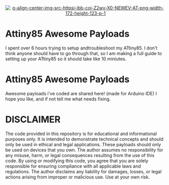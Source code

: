 <p align="center">
<a href="https://ibb.co/9mnNs5b3"><img src="https://i.ibb.co/1YZL8WrJ/p-align-center-img-src-httpsi-ibb-coj-Z2wv-X0-NEWEV-AT-png-width-172-height-123-p-1.png" alt="p-align-center-img-src-httpsi-ibb-coj-Z2wv-X0-NEWEV-AT-png-width-172-height-123-p-1" border="0"></a>
</p>

# Attiny85 Awesome Payloads
I spent over 6 hours trying to setup andtroubleshoot my ATtiny85. I don't think anyone should have to go through that, so I am making a full guide to setting up your ATtiny85 so it should take like 10 miniutes.
# Attiny85 Awesome Payloads
Awesome payloads i've coded are shared here! (made for Arduino IDE)
I hope you like, and if not tell me what needs fixing.
# DISCLAIMER
The code provided in this repository is for educational and informational purposes only. It is intended to demonstrate technical concepts and should only be used in ethical and legal applications. These payloads should only be used on devices that you own. The author assumes no responsibility for any misuse, harm, or legal consequences resulting from the use of this code. By using or modifying this code, you agree that you are solely responsible for ensuring compliance with all applicable laws and regulations. The author disclaims any liability for damages, losses, or legal actions arising from improper or malicious use. Use at your own risk.
